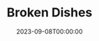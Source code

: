---
title: Broken Dishes
date: 2023-09-08T00:00:00
opening_date: 1933-01-10
closing_date:
layout: productions
playbill:
Theatre: Theatre Jacksonville
cast:
- Sam Green: Guy Woolford
- Reverend Dr. Stump: Jack Pumpelly
- Mabel Bumpsted: Kathryn Blanchaine
- Myra Bumpsted: Louise Twitty
- Elaine Bumpsted: Margery Jones
- Quinn: Martin S. Fabian
- Jenny Bumpsted: Ruth Braun
- Cyrus Bumpsted: Sidney Clark
- Bill Clark: Stokes Perry
- A Stranger: William DeHoff
crew:
- Director: Charles F. Hopkins, Jr.
- Scenery: Ronald Kennard
- Props: Mrs. R.R. Killinger
understudies:
orchestra:
---